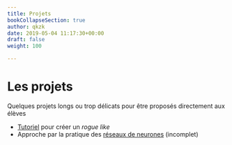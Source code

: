 ```yaml
---
title: Projets
bookCollapseSection: true
author: qkzk
date: 2019-05-04 11:17:30+00:00
draft: false
weight: 100

---
```


# Les projets

Quelques projets longs ou trop délicats pour être proposés directement aux élèves

* [Tutoriel](roguetuto) pour créer un _rogue like_
* Approche par la pratique des [réseaux de neurones](nn) (incomplet)
